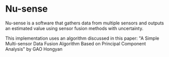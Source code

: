 # Nu-sense

Nu-sense is a software that gathers data from multiple sensors and outputs an estimated value using sensor fusion methods with uncertainty.

This implementation uses an algorithm discussed in this paper:
"A Simple Multi-sensor Data Fusion Algorithm Based on Principal Component Analysis" by GAO Hongyan
